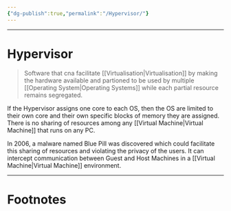 ```yaml
---
{"dg-publish":true,"permalink":"/Hypervisor/"}
---
```



---
# Hypervisor
> Software that cna facilitate [[Virtualisation\|Virtualisation]] by making the hardware available and partioned to be used by multiple [[Operating System\|Operating Systems]] while each partial resource remains segregated. 

If the Hypervisor assigns one core to each OS, then the OS are limited to their own core and their own specific blocks of memory they are assigned. There is no sharing of resources among any [[Virtual Machine\|Virtual Machine]] that runs on any PC.

In 2006, a malware named Blue Pill was discovered which could facilitate this sharing of resources and violating the privacy of the users. It can intercept communication between Guest and Host Machines in a [[Virtual Machine\|Virtual Machine]] environment.


---
# Footnotes